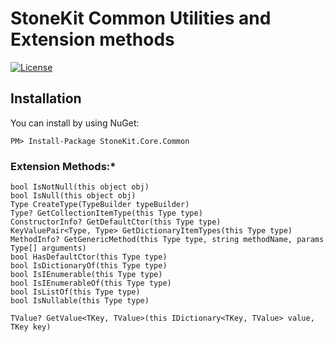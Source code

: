 # StoneKit Common Utilities and Extension methods

[![License](https://img.shields.io/badge/License-MIT-blue.svg)](LICENSE)

## Installation

You can install by using NuGet:

	PM> Install-Package StoneKit.Core.Common

### Extension Methods:*
```
bool IsNotNull(this object obj)
bool IsNull(this object obj)
Type CreateType(TypeBuilder typeBuilder)
Type? GetCollectionItemType(this Type type)
ConstructorInfo? GetDefaultCtor(this Type type)
KeyValuePair<Type, Type> GetDictionaryItemTypes(this Type type)
MethodInfo? GetGenericMethod(this Type type, string methodName, params Type[] arguments)
bool HasDefaultCtor(this Type type)
bool IsDictionaryOf(this Type type)
bool IsIEnumerable(this Type type)
bool IsIEnumerableOf(this Type type)
bool IsListOf(this Type type)
bool IsNullable(this Type type)

TValue? GetValue<TKey, TValue>(this IDictionary<TKey, TValue> value, TKey key)


```